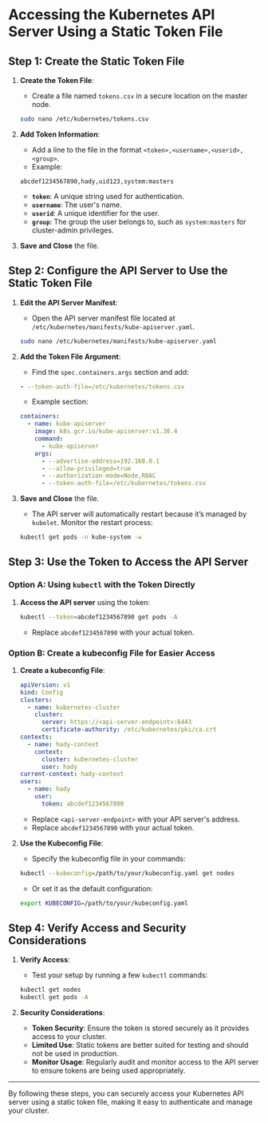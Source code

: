 # Accessing the Kubernetes API Server Using a Static Token File

## Step 1: Create the Static Token File

1. **Create the Token File**:

   - Create a file named `tokens.csv` in a secure location on the master node.

   ```bash
   sudo nano /etc/kubernetes/tokens.csv
   ```

2. **Add Token Information**:

   - Add a line to the file in the format `<token>,<username>,<userid>,<group>`.
   - Example:

   ```plaintext
   abcdef1234567890,hady,uid123,system:masters
   ```

   - **`token`**: A unique string used for authentication.
   - **`username`**: The user's name.
   - **`userid`**: A unique identifier for the user.
   - **`group`**: The group the user belongs to, such as `system:masters` for cluster-admin privileges.

3. **Save and Close** the file.

## Step 2: Configure the API Server to Use the Static Token File

1. **Edit the API Server Manifest**:

   - Open the API server manifest file located at `/etc/kubernetes/manifests/kube-apiserver.yaml`.

   ```bash
   sudo nano /etc/kubernetes/manifests/kube-apiserver.yaml
   ```

2. **Add the Token File Argument**:

   - Find the `spec.containers.args` section and add:

   ```yaml
   - --token-auth-file=/etc/kubernetes/tokens.csv
   ```

   - Example section:

   ```yaml
   containers:
     - name: kube-apiserver
       image: k8s.gcr.io/kube-apiserver:v1.30.4
       command:
         - kube-apiserver
       args:
         - --advertise-address=192.168.0.1
         - --allow-privileged=true
         - --authorization-mode=Node,RBAC
         - --token-auth-file=/etc/kubernetes/tokens.csv
   ```

3. **Save and Close** the file.

   - The API server will automatically restart because it’s managed by `kubelet`. Monitor the restart process:

   ```bash
   kubectl get pods -n kube-system -w
   ```

## Step 3: Use the Token to Access the API Server

### Option A: Using `kubectl` with the Token Directly

1. **Access the API server** using the token:

   ```bash
   kubectl --token=abcdef1234567890 get pods -A
   ```

   - Replace `abcdef1234567890` with your actual token.

### Option B: Create a kubeconfig File for Easier Access

1. **Create a kubeconfig File**:

   ```yaml
   apiVersion: v1
   kind: Config
   clusters:
     - name: kubernetes-cluster
       cluster:
         server: https://<api-server-endpoint>:6443
         certificate-authority: /etc/kubernetes/pki/ca.crt
   contexts:
     - name: hady-context
       context:
         cluster: kubernetes-cluster
         user: hady
   current-context: hady-context
   users:
     - name: hady
       user:
         token: abcdef1234567890
   ```

   - Replace `<api-server-endpoint>` with your API server's address.
   - Replace `abcdef1234567890` with your actual token.

2. **Use the Kubeconfig File**:

   - Specify the kubeconfig file in your commands:

   ```bash
   kubectl --kubeconfig=/path/to/your/kubeconfig.yaml get nodes
   ```

   - Or set it as the default configuration:

   ```bash
   export KUBECONFIG=/path/to/your/kubeconfig.yaml
   ```

## Step 4: Verify Access and Security Considerations

1. **Verify Access**:

   - Test your setup by running a few `kubectl` commands:

   ```bash
   kubectl get nodes
   kubectl get pods -A
   ```

2. **Security Considerations**:
   - **Token Security**: Ensure the token is stored securely as it provides access to your cluster.
   - **Limited Use**: Static tokens are better suited for testing and should not be used in production.
   - **Monitor Usage**: Regularly audit and monitor access to the API server to ensure tokens are being used appropriately.

---

By following these steps, you can securely access your Kubernetes API server using a static token file, making it easy to authenticate and manage your cluster.
